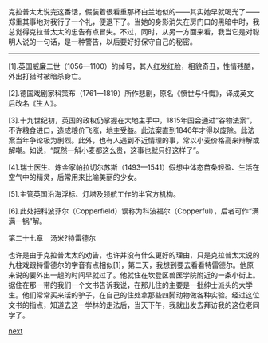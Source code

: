 
克拉普太太说完这番话，假装着很看重那杯白兰地似的——其实她早就喝光了——郑重其事地对我行了一个礼，便退下了。当她的身影消失在房门口的黑暗中时，我总觉得克拉普太太的忠告有点冒失。不过，同时，从另一方面来看，我当它是对聪明人说的一句话，是一种警告，以后要好好保守自己的秘密。

* * *

[1].英国威廉二世（1056—1100）的绰号，其人红发红脸，相貌奇丑，性情残酷，外出打猎时被暗杀身亡。

[2].德国戏剧家科策布（1761—1819）所作悲剧，原名《愤世与忏悔》，译成英文后改名《生人》。

[3].十九世纪初，英国的政权仍掌握在大地主手中，1815年国会通过“谷物法案”，不许粮食进口，造成粮价飞涨，地主受益。此法案直到1846年才得以废除。此法案当年争论极为剧烈。此外，也有人遇到不近情理的事，常以小麦价格高来辩解或解嘲。如说，“既然一斛小麦都这么贵，这事也就只好这样了”。

[4].瑞士医生、炼金家帕拉切尔苏斯（1493—1541）假想中体态苗条轻盈、生活在空气中的精灵，后常用来比喻美丽的少女。

[5].主管英国沿海浮标、灯塔及领航工作的半官方机构。

[6].此处把科波菲尔（Copperfield）误称为科波福尔（Copperful），后者可作“满满一锅”解。

第二十七章　汤米?特雷德尔

也许是由于克拉普太太的劝告，也许并没有什么更好的理由，只是克拉普太太说的九柱戏跟特雷德尔的字音有点相似[1]，第二天，我想到要去看看特雷德尔。他原来说的要外出一趟的时间早就过了。他就住在坎登区兽医学院附近的一条小街上。据住在那一带的我们一个文书告诉我说，在那儿住的主要是一批绅士派头的大学生。他们常常买来活的驴子，在自己的住处拿那些四脚动物做各种实验。经过这位文书的指点，知道去这一学林的走法后，当天下午，我就出发去拜访我的这位老同学了。

[next](page356.md)